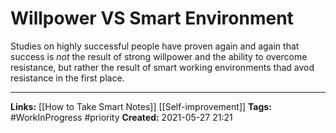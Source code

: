# Willpower VS Smart Environment
Studies on highly successful people have proven again and again that success is *not* the result of strong willpower and the ability to overcome resistance, but rather the result of smart working environments thad avod resistance in the first place. 

---
**Links:** [[How to Take Smart Notes]] [[Self-improvement]] 
**Tags:** #WorkInProgress  #priority
**Created:** 2021-05-27  21:21